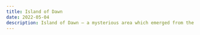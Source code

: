 ```yaml
---
title: Island of Dawn
date: 2022-05-04 
description: Island of Dawn – a mysterious area which emerged from the ocean, bursting with magical potential thanks to The God’s Tree.        
---
```

